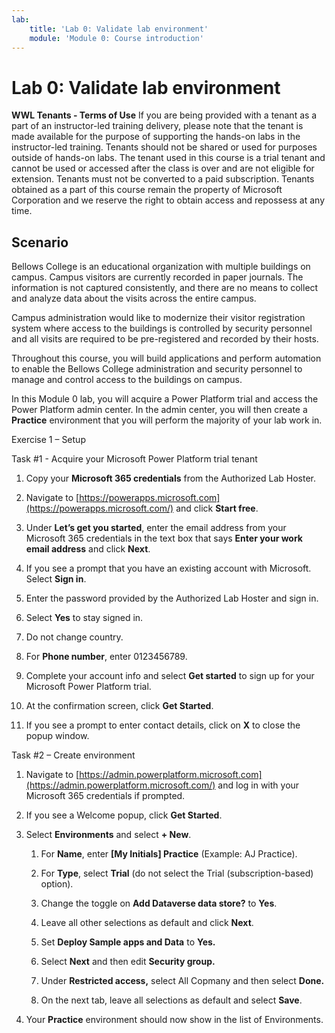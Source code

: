 ```yaml
---
lab:
    title: 'Lab 0: Validate lab environment'
    module: 'Module 0: Course introduction'
---
```


# Lab 0: Validate lab environment

**WWL Tenants - Terms of Use**
If you are being provided with a tenant as a part of an instructor-led training delivery, please note that the tenant is made available for the purpose of supporting the hands-on labs in the instructor-led training. 
Tenants should not be shared or used for purposes outside of hands-on labs. The tenant used in this course is a trial tenant and cannot be used or accessed after the class is over and are not eligible for extension. 
Tenants must not be converted to a paid subscription. Tenants obtained as a part of this course remain the property of Microsoft Corporation and we reserve the right to obtain access and repossess at any time. 

## Scenario

Bellows College is an educational organization with multiple buildings on campus. Campus visitors are currently recorded in paper journals. The information is not captured consistently, and there are no means to collect and analyze data about the visits across the entire campus.

Campus administration would like to modernize their visitor registration system where access to the buildings is controlled by security personnel and all visits are required to be pre-registered and recorded by their hosts.

Throughout this course, you will build applications and perform automation to enable the Bellows College administration and security personnel to manage and control access to the buildings on campus.

In this Module 0 lab, you will acquire a Power Platform trial and access the Power Platform admin center. In the admin center, you will then create a **Practice** environment that you will perform the majority of your lab work in.


Exercise 1 – Setup

Task #1 - Acquire your Microsoft Power Platform trial tenant

1. Copy your **Microsoft 365 credentials** from the Authorized Lab Hoster.

2. Navigate to [https://powerapps.microsoft.com](https://powerapps.microsoft.com/) and click **Start free**.

3. Under **Let’s get you started**, enter the email address from your Microsoft 365 credentials in the text box that says **Enter your work email address** and click **Next**.

4. If you see a prompt that you have an existing account with Microsoft. Select **Sign in**.

5. Enter the password provided by the Authorized Lab Hoster and sign in.

6. Select **Yes** to stay signed in.

7. Do not change country.

8. For **Phone number**, enter 0123456789.

9. Complete your account info and select **Get started** to sign up for your Microsoft Power Platform trial.

10. At the confirmation screen, click **Get Started**.

11. If you see a prompt to enter contact details, click on **X** to close the popup window.

Task #2 – Create environment

1. Navigate to [https://admin.powerplatform.microsoft.com](https://admin.powerplatform.microsoft.com/) and log in with your Microsoft 365 credentials if prompted.

2. If you see a Welcome popup, click **Get Started**.

3. Select **Environments** and select **+ New**.

	1. For **Name**, enter **[My Initials] Practice** (Example: AJ Practice).

	2. For **Type**, select **Trial** (do not select the Trial (subscription-based) option).

	3. Change the toggle on **Add Dataverse data store?** to **Yes**.

	4. Leave all other selections as default and click **Next**.

	5. Set **Deploy Sample apps and Data** to **Yes.**

	6. Select **Next** and then edit **Security group.**

	7. Under **Restricted access,** select All Copmany and then select **Done.**

	7. On the next tab, leave all selections as default and select **Save**.

4. Your **Practice** environment should now show in the list of Environments.
